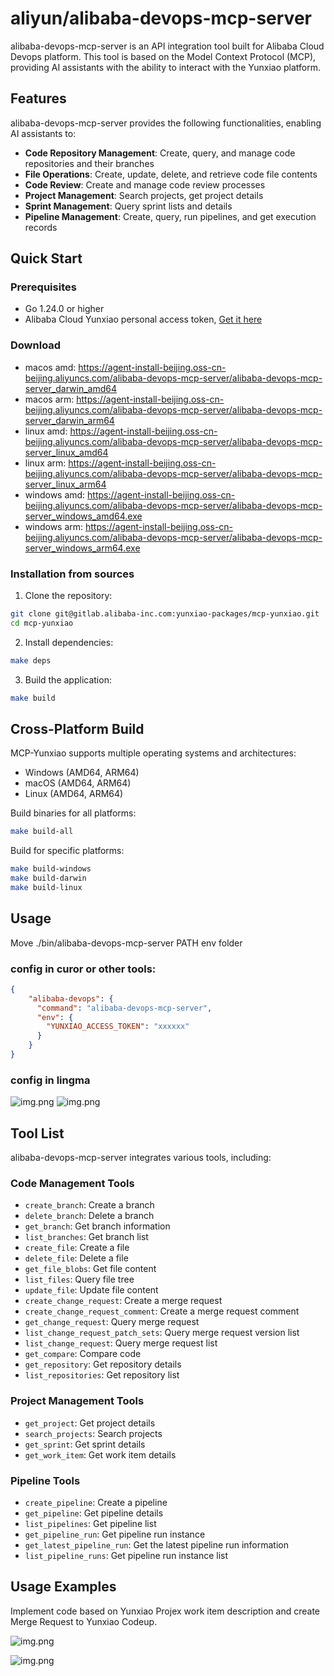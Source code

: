 # aliyun/alibaba-devops-mcp-server

alibaba-devops-mcp-server is an API integration tool built for Alibaba Cloud Devops platform. This tool is based on the Model Context Protocol (MCP), providing AI assistants with the ability to interact with the Yunxiao platform.

## Features

alibaba-devops-mcp-server provides the following functionalities, enabling AI assistants to:

* **Code Repository Management**: Create, query, and manage code repositories and their branches
* **File Operations**: Create, update, delete, and retrieve code file contents
* **Code Review**: Create and manage code review processes
* **Project Management**: Search projects, get project details
* **Sprint Management**: Query sprint lists and details
* **Pipeline Management**: Create, query, run pipelines, and get execution records

## Quick Start

### Prerequisites

* Go 1.24.0 or higher
* Alibaba Cloud Yunxiao personal access token, [Get it here](https://help.aliyun.com/zh/yunxiao/developer-reference/obtain-personal-access-token?spm=a2c4g.11186623.help-menu-150040.d_5_0_1.5dc72af2GnT64i)

### Download 

* macos amd: https://agent-install-beijing.oss-cn-beijing.aliyuncs.com/alibaba-devops-mcp-server/alibaba-devops-mcp-server_darwin_amd64
* macos arm: https://agent-install-beijing.oss-cn-beijing.aliyuncs.com/alibaba-devops-mcp-server/alibaba-devops-mcp-server_darwin_arm64
* linux amd: https://agent-install-beijing.oss-cn-beijing.aliyuncs.com/alibaba-devops-mcp-server/alibaba-devops-mcp-server_linux_amd64
* linux arm: https://agent-install-beijing.oss-cn-beijing.aliyuncs.com/alibaba-devops-mcp-server/alibaba-devops-mcp-server_linux_arm64
* windows amd: https://agent-install-beijing.oss-cn-beijing.aliyuncs.com/alibaba-devops-mcp-server/alibaba-devops-mcp-server_windows_amd64.exe
* windows arm: https://agent-install-beijing.oss-cn-beijing.aliyuncs.com/alibaba-devops-mcp-server/alibaba-devops-mcp-server_windows_arm64.exe

### Installation from sources

1. Clone the repository:

```bash
git clone git@gitlab.alibaba-inc.com:yunxiao-packages/mcp-yunxiao.git
cd mcp-yunxiao
```

2. Install dependencies:

```bash
make deps
```

3. Build the application:

```bash
make build
```

## Cross-Platform Build

MCP-Yunxiao supports multiple operating systems and architectures:

* Windows (AMD64, ARM64)
* macOS (AMD64, ARM64)
* Linux (AMD64, ARM64)

Build binaries for all platforms:

```bash
make build-all
```

Build for specific platforms:

```bash
make build-windows
make build-darwin
make build-linux
```

## Usage
Move ./bin/alibaba-devops-mcp-server PATH env folder

### config in curor or other tools:

```json
{
    "alibaba-devops": {
      "command": "alibaba-devops-mcp-server",
      "env": {
        "YUNXIAO_ACCESS_TOKEN": "xxxxxx"
      }
    }
}

```

### config in lingma

![img.png](img/mcpconfig1.jpg)
![img.png](img/mcpconfig2.jpg)

## Tool List

alibaba-devops-mcp-server integrates various tools, including:

### Code Management Tools

- `create_branch`: Create a branch
- `delete_branch`: Delete a branch
- `get_branch`: Get branch information
- `list_branches`: Get branch list
- `create_file`: Create a file
- `delete_file`: Delete a file
- `get_file_blobs`: Get file content
- `list_files`: Query file tree
- `update_file`: Update file content
- `create_change_request`: Create a merge request
- `create_change_request_comment`: Create a merge request comment
- `get_change_request`: Query merge request
- `list_change_request_patch_sets`: Query merge request version list
- `list_change_request`: Query merge request list
- `get_compare`: Compare code
- `get_repository`: Get repository details
- `list_repositories`: Get repository list

### Project Management Tools

- `get_project`: Get project details
- `search_projects`: Search projects
- `get_sprint`: Get sprint details
- `get_work_item`: Get work item details

### Pipeline Tools

- `create_pipeline`: Create a pipeline
- `get_pipeline`: Get pipeline details
- `list_pipelines`: Get pipeline list
- `get_pipeline_run`: Get pipeline run instance
- `get_latest_pipeline_run`: Get the latest pipeline run information
- `list_pipeline_runs`: Get pipeline run instance list

## Usage Examples
Implement code based on Yunxiao Projex work item description and create Merge Request to Yunxiao Codeup.

![img.png](img/img_7.png)

![img.png](img/img_8.png)